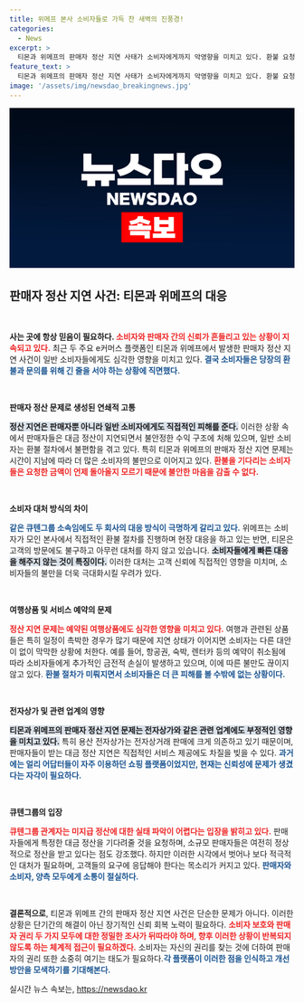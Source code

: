 ```yaml
---
title: 위메프 본사 소비자들로 가득 찬 새벽의 진풍경!
categories:
  - News
excerpt: >
  티몬과 위메프의 판매자 정산 지연 사태가 소비자에게까지 악영향을 미치고 있다. 환불 요청이 지연되고, 여행상품 예약 취소로 인한 피해자가 속출하는 가운데, 두 회사의 대응이 갈리며 논란이 일고 있다. 소비자들의 불만이 커지고 있다.
feature_text: >
  티몬과 위메프의 판매자 정산 지연 사태가 소비자에게까지 악영향을 미치고 있다. 환불 요청이 지연되고, 여행상품 예약 취소로 인한 피해자가 속출하는 가운데, 두 회사의 대응이 갈리며 논란이 일고 있다. 소비자들의 불만이 커지고 있다.
image: '/assets/img/newsdao_breakingnews.jpg'
---
```


<p><img src="/assets/img/newsdao_breakingnews.jpg" alt="cryptoinkorea 속보" /></p>

<h2 data-ke-size="size26">판매자 정산 지연 사건: 티몬과 위메프의 대응</h2>

<p data-ke-size="size16">&nbsp;</p>

<p><strong>사는 곳에 항상 믿음이 필요하다. </strong><b><span style="color: #ee2323;">소비자와 판매자 간의 신뢰가 흔들리고 있는 상황이 지속되고 있다.</span></b> 최근 두 주요 e커머스 플랫폼인 티몬과 위메프에서 발생한 판매자 정산 지연 사건이 일반 소비자들에게도 심각한 영향을 미치고 있다. <b><span style="color: #1a5490;">결국 소비자들은 당장의 환불과 문의를 위해 긴 줄을 서야 하는 상황에 직면했다.</span></b> </p>

<p>&nbsp;</p>

<p><b>판매자 정산 문제로 생성된 연쇄적 고통</b></p>

<p><b><span style="background-color: #21538527;">정산 지연은 판매자뿐 아니라 일반 소비자에게도 직접적인 피해를 준다.</span></b> 이러한 상황 속에서 판매자들은 대금 정산이 지연되면서 불안정한 수익 구조에 처해 있으며, 일반 소비자는 환불 절차에서 불편함을 겪고 있다. 특히 티몬과 위메프의 판매자 정산 지연 문제는 시간이 지남에 따라 더 많은 소비자의 불만으로 이어지고 있다. <b><span style="color: #ee2323;">환불을 기다리는 소비자들은 요청한 금액이 언제 돌아올지 모르기 때문에 불안한 마음을 감출 수 없다.</span></b></p>

<p>&nbsp;</p>

<p><b>소비자 대처 방식의 차이</b></p>

<p><b><span style="color: #1a5490;">같은 큐텐그룹 소속임에도 두 회사의 대응 방식이 극명하게 갈리고 있다.</span></b> 위메프는 소비자가 모인 본사에서 직접적인 환불 절차를 진행하며 현장 대응을 하고 있는 반면, 티몬은 고객의 방문에도 불구하고 아무런 대처를 하지 않고 있습니다. <b><span style="background-color: #21538527;">소비자들에게 빠른 대응을 해주지 않는 것이 특징이다.</span></b> 이러한 대처는 고객 신뢰에 직접적인 영향을 미치며, 소비자들의 불만을 더욱 극대화시킬 우려가 있다.</p>

<p>&nbsp;</p>

<p><b>여행상품 및 서비스 예약의 문제</b></p>

<p><b><span style="color: #ee2323;">정산 지연 문제는 예약된 여행상품에도 심각한 영향을 미치고 있다.</span></b> 여행과 관련된 상품들은 특히 일정이 촉박한 경우가 많기 때문에 지연 상태가 이어지면 소비자는 다른 대안이 없이 막막한 상황에 처한다. 예를 들어, 항공권, 숙박, 렌터카 등의 예약이 취소됨에 따라 소비자들에게 추가적인 금전적 손실이 발생하고 있으며, 이에 따른 불만도 끊이지 않고 있다. <b><span style="color: #1a5490;">환불 절차가 미뤄지면서 소비자들은 더 큰 피해를 볼 수밖에 없는 상황이다.</span></b></p>

<p>&nbsp;</p>

<p><b>전자상가 및 관련 업계의 영향</b></p>

<p><b><span style="background-color: #21538527;">티몬과 위메프의 판매자 정산 지연 문제는 전자상가와 같은 관련 업계에도 부정적인 영향을 미치고 있다.</span></b> 특히 용산 전자상가는 전자상거래 판매에 크게 의존하고 있기 때문이며, 판매자들이 받는 대금 정산 지연은 직접적인 서비스 제공에도 차질을 빚을 수 있다. <b><span style="color: #1a5490;">과거에는 얼리 어답터들이 자주 이용하던 쇼핑 플랫폼이었지만, 현재는 신뢰성에 문제가 생겼다는 자각이 필요하다.</span></b></p>

<p>&nbsp;</p>

<p><b>큐텐그룹의 입장</b></p>

<p><b><span style="color: #ee2323;">큐텐그룹 관계자는 미지급 정산에 대한 실태 파악이 어렵다는 입장을 밝히고 있다.</span></b> 판매자들에게 특정한 대금 정산을 기다려줄 것을 요청하며, 소규모 판매자들은 여전히 정상적으로 정산을 받고 있다는 점도 강조했다. 하지만 이러한 시각에서 벗어나 보다 적극적인 대처가 필요하며, 고객들의 요구에 응답해야 한다는 목소리가 커지고 있다. <b><span style="color: #1a5490;">판매자와 소비자, 양측 모두에게 소통이 절실하다.</span></b></p>

<p>&nbsp;</p>

<p data-ke-size="size16"></p> 

<p><b>결론적으로</b>, 티몬과 위메프 간의 판매자 정산 지연 사건은 단순한 문제가 아니다. 이러한 상황은 단기간의 해결이 아닌 장기적인 신뢰 회복 노력이 필요하다. <b><span style="color: #ee2323;">소비자 보호와 판매자 권리 두 가지 모두에 대한 정밀한 조사가 뒤따라야 하며, 향후 이러한 상황이 반복되지 않도록 하는 체계적 접근이 필요하겠다.</span></b> 소비자는 자신의 권리를 찾는 것에 더하여 판매자의 권리 또한 소중히 여기는 태도가 필요하다.<b><span style="color: #1a5490;">각 플랫폼이 이러한 점을 인식하고 개선 방안을 모색하기를 기대해본다.</span></b></p>

<p data-ke-size="size16"></p>
실시간 뉴스 속보는, <a href="https://newsdao.kr" rel="dofollow">https://newsdao.kr</a>


